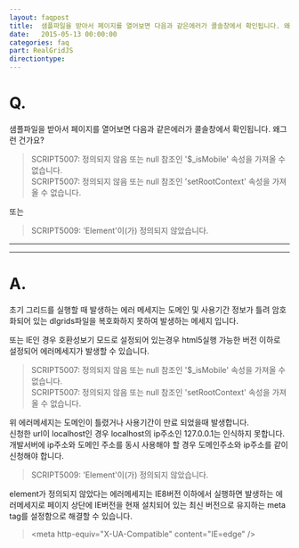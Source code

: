```yaml
---
layout: faqpost
title:  샘플파일을 받아서 페이지를 열어보면 다음과 같은에러가 콜솔창에서 확인됩니다. 왜그런 건가요?
date:   2015-05-13 00:00:00
categories: faq
part: RealGridJS
directiontype: 
---
```


# Q.

샘플파일을 받아서 페이지를 열어보면 다음과 같은에러가 콜솔창에서 확인됩니다. 왜그런 건가요?

>SCRIPT5007: 정의되지 않음 또는 null 참조인 '$_isMobile' 속성을 가져올 수 없습니다.  
>SCRIPT5007: 정의되지 않음 또는 null 참조인 'setRootContext' 속성을 가져올 수 없습니다.   

또는  

>SCRIPT5009: 'Element'이(가) 정의되지 않았습니다. 

---
***

# A.

초기 그리드를 실행할 때 발생하는 에러 메세지는 도메인 및 사용기간 정보가 틀려 암호화되어 있는 dlgrids파일을 복호화하지 못하여 발생하는 메세지 입니다.

또는 IE인 경우 호환성보기 모드로 설정되어 있는경우 html5실행 가능한 버전 이하로 설정되어 에러메세지가 발생할 수 있습니다.

>SCRIPT5007: 정의되지 않음 또는 null 참조인 '$_isMobile' 속성을 가져올 수 없습니다.  
>SCRIPT5007: 정의되지 않음 또는 null 참조인 'setRootContext' 속성을 가져올 수 없습니다.  

위 에러메세지는 도메인이 틀렸거나 사용기간이 만료 되었을때 발생합니다.  
신청한 url이 localhost인 경우 localhost의 ip주소인 127.0.0.1는 인식하지 못합니다.     
개발서버에 ip주소와 도메인 주소를 동시 사용해야 할 경우 도메인주소와 ip주소를 같이 신청해야 합니다.

>SCRIPT5009: 'Element'이(가) 정의되지 않았습니다.

element가 정의되지 않았다는 에러메세지는 IE8버전 이하에서 실행하면 발생하는 에러메세지로 페이지 상단에 IE버전을 현재 설치되어 있는 최신 버전으로 유지하는 meta tag를 설정함으로 해결할 수 있습니다.

>&lt;meta http-equiv="X-UA-Compatible" content="IE=edge" /&gt;





